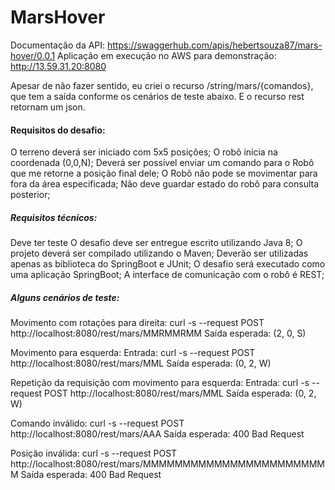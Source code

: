 # MarsHover

Documentação da API: https://swaggerhub.com/apis/hebertsouza87/mars-hover/0.0.1
Aplicação em execução no AWS para demonstração: http://13.59.31.20:8080

Apesar de não fazer sentido, eu criei o recurso /string/mars/{comandos}, que tem a saída conforme os cenários de teste abaixo. E o recurso rest retornam um json.


#### Requisitos do desafio:

O terreno deverá ser iniciado com 5x5 posições;
O robô inicia na coordenada (0,0,N);
Deverá ser possível enviar um comando para o Robô que me retorne a posição final dele;
O Robô não pode se movimentar para fora da área especificada;
Não deve guardar estado do robô para consulta posterior;


##### Requisitos técnicos:

Deve ter teste
O desafio deve ser entregue escrito utilizando Java 8;
O projeto deverá ser compilado utilizando o Maven;
Deverão ser utilizadas apenas as biblioteca do SpringBoot e JUnit;
O desafio será executado como uma aplicação SpringBoot;
A interface de comunicação com o robô é REST;


##### Alguns cenários de teste:

Movimento com rotações para direita:
curl -s --request POST http://localhost:8080/rest/mars/MMRMMRMM
Saída esperada: (2, 0, S)

Movimento para esquerda:
Entrada: curl -s --request POST http://localhost:8080/rest/mars/MML
Saída esperada: (0, 2, W)

Repetição da requisição com movimento para esquerda:
Entrada: curl -s --request POST http://localhost:8080/rest/mars/MML
Saída esperada: (0, 2, W)

Comando inválido:
curl -s --request POST http://localhost:8080/rest/mars/AAA
Saída esperada: 400 Bad Request

Posição inválida:
curl -s --request POST http://localhost:8080/rest/mars/MMMMMMMMMMMMMMMMMMMMMMMM
Saída esperada: 400 Bad Request
